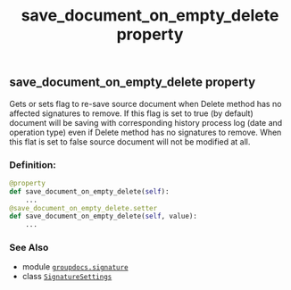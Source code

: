 ﻿---
title: save_document_on_empty_delete property
second_title: GroupDocs.Signature for Python via .NET API References
description: 
type: docs
url: /python-net/groupdocs.signature/signaturesettings/save_document_on_empty_delete/
is_root: false
weight: 60
---

## save_document_on_empty_delete property


Gets or sets flag to re-save source document when Delete method has no affected signatures to remove.
If this flag is set to true (by default) document will be saving with corresponding history process log (date and operation type) even if Delete method has no signatures to remove.
When this flat is set to false source document will not be modified at all.
### Definition:
```python
@property
def save_document_on_empty_delete(self):
    ...
@save_document_on_empty_delete.setter
def save_document_on_empty_delete(self, value):
    ...
```

### See Also
* module [`groupdocs.signature`](../../)
* class [`SignatureSettings`](/signature/python-net/groupdocs.signature/signaturesettings)
